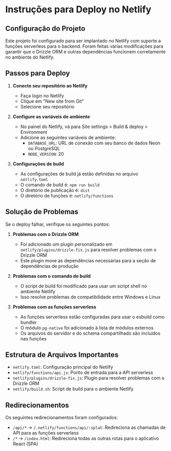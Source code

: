 # Instruções para Deploy no Netlify

## Configuração do Projeto

Este projeto foi configurado para ser implantado no Netlify com suporte a funções serverless para o backend. Foram feitas várias modificações para garantir que o Drizzle ORM e outras dependências funcionem corretamente no ambiente do Netlify.

## Passos para Deploy

1. **Conecte seu repositório ao Netlify**
   - Faça login no Netlify
   - Clique em "New site from Git"
   - Selecione seu repositório

2. **Configure as variáveis de ambiente**
   - No painel do Netlify, vá para Site settings > Build & deploy > Environment
   - Adicione as seguintes variáveis de ambiente:
     - `DATABASE_URL`: URL de conexão com seu banco de dados Neon ou PostgreSQL
     - `NODE_VERSION`: 20

3. **Configurações de build**
   - As configurações de build já estão definidas no arquivo `netlify.toml`
   - O comando de build é: `npm run build`
   - O diretório de publicação é: `dist`
   - O diretório de funções é: `netlify/functions`

## Solução de Problemas

Se o deploy falhar, verifique os seguintes pontos:

1. **Problemas com o Drizzle ORM**
   - Foi adicionado um plugin personalizado em `netlify/plugins/drizzle-fix.js` para resolver problemas com o Drizzle ORM
   - Este plugin move as dependências necessárias para a seção de dependências de produção

2. **Problemas com o comando de build**
   - O script de build foi modificado para usar um script shell no ambiente Netlify
   - Isso resolve problemas de compatibilidade entre Windows e Linux

3. **Problemas com as funções serverless**
   - As funções serverless estão configuradas para usar o esbuild como bundler
   - O módulo `pg-native` foi adicionado à lista de módulos externos
   - Os arquivos do servidor e do schema compartilhado são incluídos nas funções

## Estrutura de Arquivos Importantes

- `netlify.toml`: Configuração principal do Netlify
- `netlify/functions/api.js`: Ponto de entrada para a API serverless
- `netlify/plugins/drizzle-fix.js`: Plugin para resolver problemas com o Drizzle ORM
- `netlify/build.sh`: Script de build para o ambiente Netlify

## Redirecionamentos

Os seguintes redirecionamentos foram configurados:

- `/api/*` -> `/.netlify/functions/api/:splat`: Redireciona as chamadas de API para as funções serverless
- `/*` -> `/index.html`: Redireciona todas as outras rotas para o aplicativo React (SPA)